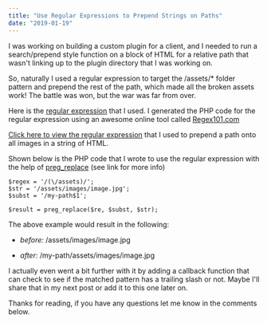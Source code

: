 ```yaml
---
title: "Use Regular Expressions to Prepend Strings on Paths"
date: "2019-01-19"
---
```


I was working on building a custom plugin for a client, and I needed to run a search/prepend style function on a block of HTML for a relative path that wasn't linking up to the plugin directory that I was working on.

So, naturally I used a regular expression to target the /assets/\* folder pattern and prepend the rest of the path, which made all the broken assets work! The battle was won, but the war was far from over.  
  
Here is the [regular expression](https://regex101.com/r/LBirPz/2) that I used. I generated the PHP code for the regular expression using an awesome online tool called [Regex101.com](https://regex101.com/)

[Click here to view the regular expression](https://regex101.com/r/LBirPz/2) that I used to prepend a path onto all images in a string of HTML.

Shown below is the PHP code that I wrote to use the regular expression with the help of [preg\_replace](http://php.net/manual/en/function.preg-replace.php) (see link for more info)

```
$regex = '/(\/assets)/';
$str = '/assets/images/image.jpg';
$subst = '/my-path$1';

$result = preg_replace($re, $subst, $str);
```

The above example would result in the following:


- *before:* /assets/images/image.jpg

- *after:* /my-path/assets/images/image.jpg


I actually even went a bit further with it by adding a callback function that can check to see if the matched pattern has a trailing slash or not. Maybe I'll share that in my next post or add it to this one later on.

Thanks for reading, if you have any questions let me know in the comments below.
